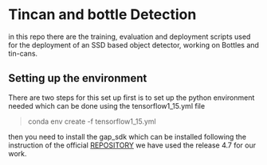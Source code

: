 # Tincan and bottle Detection

in this repo there are the training, evaluation and deployment scripts used for the deployment of an SSD based object detector, working on Bottles and tin-cans.

## Setting up the environment

There are two steps for this set up first is to set up the python environment needed which can be done using the tensorflow1_15.yml file 
> conda env create -f tensorflow1_15.yml

then you need to install the gap_sdk which can be installed following the instruction of the official [REPOSITORY](https://github.com/GreenWaves-Technologies/gap_sdk/tree/release-v4.7.0) we have used the release 4.7 for our work.

 





 
